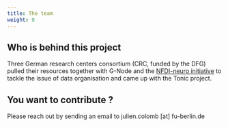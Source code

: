 ```yaml
---
title: The team
weight: 9
---
```


## Who is behind this project

Three German research centers consortium (CRC, funded by the DFG)
pulled their resources together with  G-Node and the [NFDI-neuro initiative][NFDI]
to tackle the issue of data organisation and came up with the Tonic project.

## You want to contribute ?

Please reach out by sending an email to julien.colomb [at] fu-berlin.de

[NFDI]: https://nfdi-neuro.de
